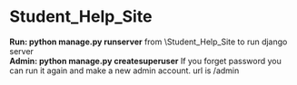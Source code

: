 # Student_Help_Site


**Run: python manage.py runserver** from \Student_Help_Site to run django server <br />
**Admin: python manage.py createsuperuser** If you forget password you can run it again and make a new admin account. url is /admin <br />

